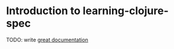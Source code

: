 # Introduction to learning-clojure-spec

TODO: write [great documentation](http://jacobian.org/writing/what-to-write/)

